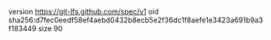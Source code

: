 version https://git-lfs.github.com/spec/v1
oid sha256:d7fec0eedf58ef4aebd0432b8ecb5e2f36dc1f8aefe1e3423a691b9a3f183449
size 90

